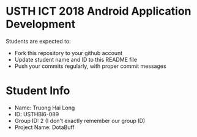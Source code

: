 USTH ICT 2018 Android Application Development
=====================================================

Students are expected to:

* Fork this repository to your github account
* Update student name and ID to this README file
* Push your commits regularly, with proper commit messages

Student Info
=======================

* Name: Truong Hai Long
* ID: USTHBI6-089
* Group ID: 2 (I don't exactly remember our group ID)
* Project Name: DotaBuff
